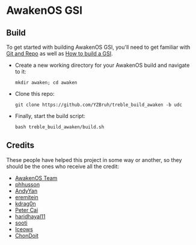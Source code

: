 # AwakenOS GSI

## Build
To get started with building AwakenOS GSI, you'll need to get familiar with [Git and Repo](https://source.android.com/source/using-repo.html) as well as [How to build a GSI](https://github.com/phhusson/treble_experimentations/wiki/How-to-build-a-GSI%3F).
- Create a new working directory for your AwakenOS build and navigate to it:
    ```
    mkdir awaken; cd awaken
    ```
- Clone this repo:
    ```
    git clone https://github.com/YZBruh/treble_build_awaken -b udc
    ```
- Finally, start the build script:
    ```
    bash treble_build_awaken/build.sh
    ```

## Credits
These people have helped this project in some way or another, so they should be the ones who receive all the credit:
- [AwakenOS Team](https://awakenos.vercel.app)
- [phhusson](https://github.com/phhusson)
- [AndyYan](https://github.com/AndyCGYan)
- [eremitein](https://github.com/eremitein)
- [kdrag0n](https://github.com/kdrag0n)
- [Peter Cai](https://github.com/PeterCxy)
- [haridhayal11](https://github.com/haridhayal11)
- [sooti](https://github.com/sooti)
- [Iceows](https://github.com/Iceows)
- [ChonDoit](https://github.com/ChonDoit)
